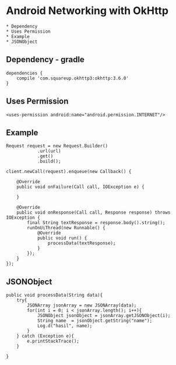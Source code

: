 # Android Networking with OkHttp
	* Dependency 
	* Uses Permission 
	* Example
	* JSONObject 
	
## Dependency - gradle
	dependencies {
		compile 'com.squareup.okhttp3:okhttp:3.6.0'
	}
	
## Uses Permission
	<uses-permission android:name="android.permission.INTERNET"/>
	
## Example
	Request request = new Request.Builder()
                .url(url)
                .get()
                .build();

	client.newCall(request).enqueue(new Callback() {

		@Override
		public void onFailure(Call call, IOException e) {

		}

		@Override
		public void onResponse(Call call, Response response) throws IOException {
			final String textResponse = response.body().string();
			runOnUiThread(new Runnable() {
				@Override
				public void run() {
					processData(textResponse);
				}
			});
		}
	});
	
## JSONObject
	public void processData(String data){
        try{
            JSONArray jsonArray = new JSONArray(data);
            for(int i = 0; i < jsonArray.length(); i++){
                JSONObject jsonObject = jsonArray.getJSONObject(i);
                String name  = jsonObject.getString("name");
                Log.d("hasil", name);
            }
        } catch (Exception e){
            e.printStackTrace();
        }

    }